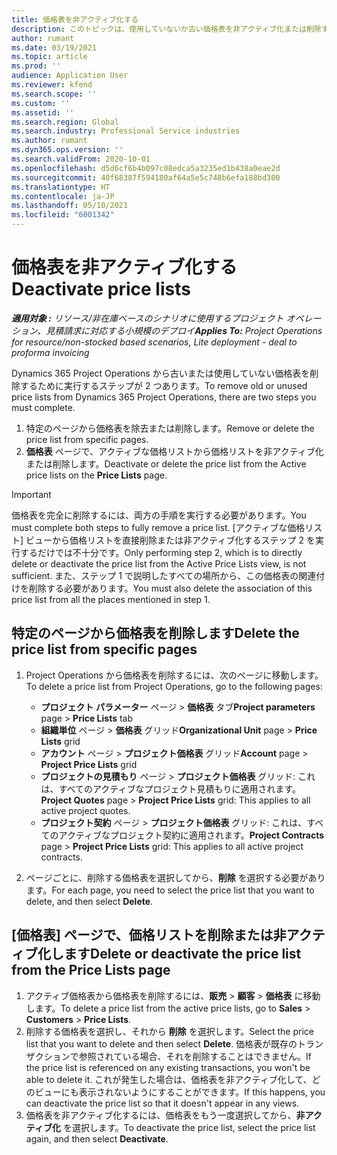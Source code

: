 ```yaml
---
title: 価格表を非アクティブ化する
description: このトピックは、使用していないか古い価格表を非アクティブ化または削除する方法を説明しています。
author: rumant
ms.date: 03/19/2021
ms.topic: article
ms.prod: ''
audience: Application User
ms.reviewer: kfend
ms.search.scope: ''
ms.custom: ''
ms.assetid: ''
ms.search.region: Global
ms.search.industry: Professional Service industries
ms.author: rumant
ms.dyn365.ops.version: ''
ms.search.validFrom: 2020-10-01
ms.openlocfilehash: d5d6cf6b4b097c08edca5a3235ed1b438a0eae2d
ms.sourcegitcommit: 40f68387f594180af64a5e5c748b6efa188bd300
ms.translationtype: HT
ms.contentlocale: ja-JP
ms.lasthandoff: 05/10/2021
ms.locfileid: "6001342"
---
```

# <a name="deactivate-price-lists"></a><span data-ttu-id="f7470-103">価格表を非アクティブ化する</span><span class="sxs-lookup"><span data-stu-id="f7470-103">Deactivate price lists</span></span> 

<span data-ttu-id="f7470-104">_**適用対象 :** リソース/非在庫ベースのシナリオに使用するプロジェクト オペレーション、見積請求に対応する小規模のデプロイ_</span><span class="sxs-lookup"><span data-stu-id="f7470-104">_**Applies To:** Project Operations for resource/non-stocked based scenarios, Lite deployment - deal to proforma invoicing_</span></span>

<span data-ttu-id="f7470-105">Dynamics 365 Project Operations から古いまたは使用していない価格表を削除するために実行するステップが 2 つあります。</span><span class="sxs-lookup"><span data-stu-id="f7470-105">To remove old or unused price lists from Dynamics 365 Project Operations, there are two steps you must complete.</span></span> 

1. <span data-ttu-id="f7470-106">特定のページから価格表を除去または削除します。</span><span class="sxs-lookup"><span data-stu-id="f7470-106">Remove or delete the price list from specific pages.</span></span>
2. <span data-ttu-id="f7470-107">**価格表** ページで、アクティブな価格リストから価格リストを非アクティブ化または削除します。</span><span class="sxs-lookup"><span data-stu-id="f7470-107">Deactivate or delete the price list from the Active price lists on the **Price Lists** page.</span></span>

>[!IMPORTANT]
> <span data-ttu-id="f7470-108">価格表を完全に削除するには、両方の手順を実行する必要があります。</span><span class="sxs-lookup"><span data-stu-id="f7470-108">You must complete both steps to fully remove a price list.</span></span> <span data-ttu-id="f7470-109">[アクティブな価格リスト] ビューから価格リストを直接削除または非アクティブ化するステップ 2 を実行するだけでは不十分です。</span><span class="sxs-lookup"><span data-stu-id="f7470-109">Only performing step 2, which is to directly delete or deactivate the price list from the Active Price Lists view, is not sufficient.</span></span> <span data-ttu-id="f7470-110">また、ステップ 1 で説明したすべての場所から、この価格表の関連付けを削除する必要があります。</span><span class="sxs-lookup"><span data-stu-id="f7470-110">You must also delete the association of this price list from all the places mentioned in step 1.</span></span>

## <a name="delete-the-price-list-from-specific-pages"></a><span data-ttu-id="f7470-111">特定のページから価格表を削除します</span><span class="sxs-lookup"><span data-stu-id="f7470-111">Delete the price list from specific pages</span></span>
1. <span data-ttu-id="f7470-112">Project Operations から価格表を削除するには、次のページに移動します。</span><span class="sxs-lookup"><span data-stu-id="f7470-112">To delete a price list from Project Operations, go to the following pages:</span></span>  

      - <span data-ttu-id="f7470-113">**プロジェクト パラメーター** ページ > **価格表** タブ</span><span class="sxs-lookup"><span data-stu-id="f7470-113">**Project parameters** page > **Price Lists** tab</span></span>
      - <span data-ttu-id="f7470-114">**組織単位** ページ > **価格表** グリッド</span><span class="sxs-lookup"><span data-stu-id="f7470-114">**Organizational Unit** page > **Price Lists** grid</span></span>
      - <span data-ttu-id="f7470-115">**アカウント** ページ > **プロジェクト価格表** グリッド</span><span class="sxs-lookup"><span data-stu-id="f7470-115">**Account** page > **Project Price Lists** grid</span></span>
      - <span data-ttu-id="f7470-116">**プロジェクトの見積もり** ページ > **プロジェクト価格表** グリッド: これは、すべてのアクティブなプロジェクト見積もりに適用されます。</span><span class="sxs-lookup"><span data-stu-id="f7470-116">**Project Quotes** page > **Project Price Lists** grid: This applies to all active project quotes.</span></span>
      - <span data-ttu-id="f7470-117">**プロジェクト契約** ページ > **プロジェクト価格表** グリッド: これは、すべてのアクティブなプロジェクト契約に適用されます。</span><span class="sxs-lookup"><span data-stu-id="f7470-117">**Project Contracts** page > **Project Price Lists** grid: This applies to all active project contracts.</span></span>

 2. <span data-ttu-id="f7470-118">ページごとに、削除する価格表を選択してから、**削除** を選択する必要があります。</span><span class="sxs-lookup"><span data-stu-id="f7470-118">For each page, you need to select the price list that you want to delete, and then select **Delete**.</span></span> 
 
## <a name="delete-or-deactivate-the-price-list-from-the-price-lists-page"></a><span data-ttu-id="f7470-119">[価格表] ページで、価格リストを削除または非アクティブ化します</span><span class="sxs-lookup"><span data-stu-id="f7470-119">Delete or deactivate the price list from the Price Lists page</span></span>
 
1. <span data-ttu-id="f7470-120">アクティブ価格表から価格表を削除するには、**販売** > **顧客** > **価格表** に移動します。</span><span class="sxs-lookup"><span data-stu-id="f7470-120">To delete a price list from the active price lists, go to **Sales** > **Customers** > **Price Lists**.</span></span> 
2. <span data-ttu-id="f7470-121">削除する価格表を選択し、それから **削除** を選択します。</span><span class="sxs-lookup"><span data-stu-id="f7470-121">Select the price list that you want to delete and then select **Delete**.</span></span> <span data-ttu-id="f7470-122">価格表が既存のトランザクションで参照されている場合、それを削除することはできません。</span><span class="sxs-lookup"><span data-stu-id="f7470-122">If the price list is referenced on any existing transactions, you won't be able to delete it.</span></span> <span data-ttu-id="f7470-123">これが発生した場合は、価格表を非アクティブ化して、どのビューにも表示されないようにすることができます。</span><span class="sxs-lookup"><span data-stu-id="f7470-123">If this happens, you can deactivate the price list so that it doesn't appear in any views.</span></span> 
3. <span data-ttu-id="f7470-124">価格表を非アクティブ化するには、価格表をもう一度選択してから、**非アクティブ化** を選択します。</span><span class="sxs-lookup"><span data-stu-id="f7470-124">To deactivate the price list, select the price list again, and then select **Deactivate**.</span></span>   
